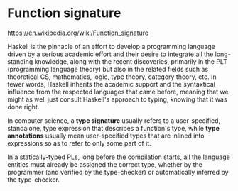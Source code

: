 # Function signature

https://en.wikipedia.org/wiki/Function_signature

Haskell is the pinnacle of an effort to develop a programming language driven by a serious academic effort and their desire to integrate all the long-standing knowledge, along with the recent discoveries, primarily in the PLT (programming language theory) but also in the related fields such as theoretical CS, mathematics, logic, type theory, category theory, etc. In fewer words, Haskell inherits the academic support and the syntaxtical influence from the respected languages that came before, meaning that we might as well just consult Haskell's approach to typing, knowing that it was done right.

In computer science, a **type signature** usually refers to a user-specified, standalone, type expression that describes a function's type, while **type annotations** usually mean user-specified types that are inlined into expressions so as to refer to only some part of it.

In a statically-typed PLs, long before the compilation starts, all the language entities must already be assigned the correct type, whether by the programmer (and verified by the type-checker) or automatically inferred by the type-checker.
